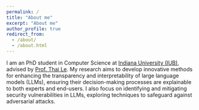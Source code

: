 ```yaml
---
permalink: /
title: "About me"
excerpt: "About me"
author_profile: true
redirect_from: 
  - /about/
  - /about.html
---
```


I am an PhD student in Computer Science at [Indiana University (IUB)](https://luddy.indiana.edu/index.html), advised by [Prof. Thai Le](https://lethaiq.github.io/tql3/). My research aims to develop innovative methods for enhancing the transparency and interpretability of large language models (LLMs), ensuring their decision-making processes are explainable to both experts and end-users. I also focus on identifying and mitigating security vulnerabilities in LLMs, exploring techniques to safeguard against adversarial attacks.

<!-- My research interest lies in the intersection of Interpretability and Explainablity of large-scale models. -->